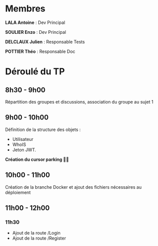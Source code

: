 # Membres

**LALA Antoine** : Dev Principal

**SOULIER Enzo** : Dev Principal

**DELCLAUX Julien** : Responsable Tests

**POTTIER Théo** : Responsable Doc

# Déroulé du TP

## 8h30 - 9h00
Répartition des groupes et discussions,
association du groupe au sujet 1

## 9h00 - 10h00

Définition de la structure des objets :
 - Utilisateur
 - WhoIS
- Jeton JWT.

**Création du cursor parking 🙏👑**

## 10h00 - 11h00

Création de la branche Docker et ajout des fichiers nécessaires au déploiement

## 11h00 - 12h00 

### 11h30
- Ajout de la route /Login 
- Ajout de la route /Register
